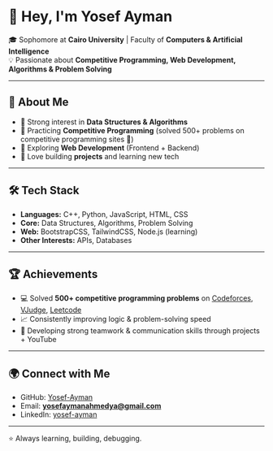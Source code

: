 # 👋 Hey, I'm Yosef Ayman  

🎓 Sophomore at **Cairo University** | Faculty of **Computers & Artificial Intelligence**  
💡 Passionate about **Competitive Programming, Web Development, Algorithms & Problem Solving**  

---

## 🚀 About Me
- 🔹 Strong interest in **Data Structures & Algorithms**  
- 🔹 Practicing **Competitive Programming** (solved 500+ problems on competitive programming sites 🚀)  
- 🔹 Exploring **Web Development** (Frontend + Backend)  
- 🔹 Love building **projects** and learning new tech  

---

## 🛠️ Tech Stack
- **Languages:** C++, Python, JavaScript, HTML, CSS  
- **Core:** Data Structures, Algorithms, Problem Solving  
- **Web:** BootstrapCSS, TailwindCSS, Node.js (learning)  
- **Other Interests:** APIs, Databases  

---

## 🏆 Achievements
- 💻 Solved **500+ competitive programming problems** on [Codeforces](https://codeforces.com/profile/yosef_ayman), [VJudge](https://vjudge.net/user/Yosef_Ayman_0202), [Leetcode](https://leetcode.com/u/Yosef_Ayman/)   
- 📈 Consistently improving logic & problem-solving speed  
- 🏅 Developing strong teamwork & communication skills through projects + YouTube  

---

## 🌍 Connect with Me
-  GitHub: [Yosef-Ayman](https://github.com/Yosef-Ayman)  
-  Email: **yosefaymanahmedya@gmail.com**  
-  LinkedIn: [yosef-ayman](https://www.linkedin.com/in/yosef-ayman/)  

---

⭐ Always learning, building, debugging.
